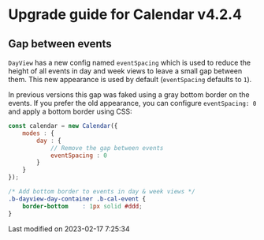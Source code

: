 # Upgrade guide for Calendar v4.2.4

## Gap between events

`DayView` has a new config named `eventSpacing` which is used to reduce the height of all events in day and week views
to leave a small gap between them. This new appearance is used by default (`eventSpacing` defaults to `1`).

In previous versions this gap was faked using a gray bottom border on the events. If you prefer the old appearance, you 
can configure `eventSpacing: 0` and apply a bottom border using CSS:

```javascript
const calendar = new Calendar({
    modes : {
        day : {
            // Remove the gap between events
            eventSpacing : 0
        }
    }
});
```

```css
/* Add bottom border to events in day & week views */
.b-dayview-day-container .b-cal-event {
    border-bottom    : 1px solid #ddd;
}
```


<p class="last-modified">Last modified on 2023-02-17 7:25:34</p>